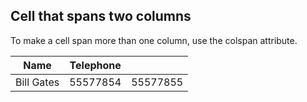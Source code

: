 
## Cell that spans two columns

To make a cell span more than one column, use the colspan attribute.


 | Name | Telephone |  | 
 | --- | --- | --- | 
 | Bill Gates | 55577854 | 55577855 | 

